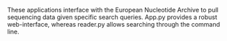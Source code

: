 These applications interface with the European Nucleotide Archive to pull sequencing data given specific search queries. App.py provides a robust web-interface, whereas reader.py allows searching through the command line.
